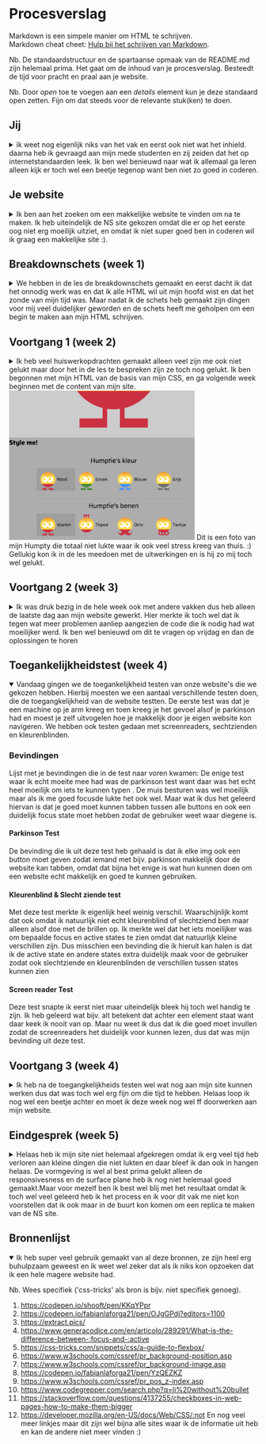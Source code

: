 # Procesverslag
Markdown is een simpele manier om HTML te schrijven.  
Markdown cheat cheet: [Hulp bij het schrijven van Markdown](https://github.com/adam-p/markdown-here/wiki/Markdown-Cheatsheet).

Nb. De standaardstructuur en de spartaanse opmaak van de README.md zijn helemaal prima. Het gaat om de inhoud van je procesverslag. Besteedt de tijd voor pracht en praal aan je website.

Nb. Door *open* toe te voegen aan een *details* element kun je deze standaard open zetten. Fijn om dat steeds voor de relevante stuk(ken) te doen.





## Jij

<details>
<summary>ik weet nog eigenlijk niks van het vak en eerst ook niet wat het inhield. daarna heb ik gevraagd aan mijn mede studenten en zij zeiden dat het op internetstandaarden leek. Ik ben wel benieuwd naar wat ik allemaal ga leren alleen kijk er toch wel een beetje tegenop want ben niet zo goed in coderen.</summary>

### Auteur:
Sanne 't Hooft (vervangen door jouw naam)

#### Je startniveau:
De blauwe piste

#### Je focus:
Helemaal responsive maar weet dit nog niet zeker want weet nog niet zo goed want ze allebei inhouden
 
</details>





## Je website

<details>
<summary>Ik ben aan het zoeken om een makkelijke website te vinden om na te maken. Ik heb uiteindelijk de NS site gekozen omdat die er op het eerste oog niet erg moeilijk uitziet, en omdat ik niet super goed ben in coderen wil ik graag een makkelijke site :).</summary>

### Je opdracht:
Ik ga de website van de NS maken.

#### Screenshot(s) van de eerste pagina (small screen): 
https://www.ns.nl/ 
<img src="images/Screenshot 2021-09-08 at 10.36.32.png" width="375px" alt="omschrijving van de pagina">

#### Screenshot(s) van de tweede pagina (small screen):
https://www.ns.nl/  
<img src="images/Screenshot 2021-09-08 at 10.34.10.png" width="375px" alt="omschrijving van de pagina">
 
</details>





## Breakdownschets (week 1)

<details>
<summary>We hebben in de les de breakdownschets gemaakt en eerst dacht ik dat het onnodig werk was en dat ik alle HTML wil uit mijn hoofd wist en dat het zonde van mijn tijd was. Maar nadat ik de schets heb gemaakt zijn dingen voor mij veel duidelijker geworden en de schets heeft me geholpen om een begin te maken aan mijn HTML schrijven.</summary>

### de hele pagina: 
<img src="images/FRONTED- DEVELOPMENT.png" width="375px" alt="breakdown van de hele pagina">

### dynamisch deel (bijv menu): 
<img src="images/FRONTED- DEVELOPMENT.png" width="375px" alt="breakdown van een dynamisch deel">

### wellicht nog een dynamisch deel (bijv filter): 


</details>





## Voortgang 1 (week 2)

<details>
<summary>Ik heb veel huiswerkopdrachten gemaakt alleen veel zijn me ook niet gelukt maar door het in de les te bespreken zijn ze toch nog gelukt. Ik ben begonnen met mijn HTML van de basis van mijn CSS, en ga volgende week beginnen met de content van mijn site.
 <img src="images/Screenshot 2021-09-17 at 11.27.58.png" width="375px" alt="breakdown van nog een dynamisch deel">
 Dit is een foto van mijn Humpty die totaal niet lukte waar ik ook veel stress kreeg van thuis. :)
 Gellukig kon ik in de les meedoen met de uitwerkingen en is hij zo mij toch wel gelukt.

 
 </summary>

### Stand van zaken
hier dit ging goed & dit was lastig (neem ook screenshots op van delen van je website en code)
Opzich alles wat ik tot nu toe hebt gemaakt was niet al te moeilijk, want heb alleen maar de basis van HTML en CSS gemaakt, straks als ik dieper in de stof ga en JS ga gebruiken gaat gebruiken gaan waarschijnlijk meer dingen fout :).


### Agenda voor meeting
samen met je groepje opstellen

| student 1 (ik)                     | student 2          | student 3    | student 4        |
| JS transformeren geleerd           | ---                | ---          | ---              |
| Iconen grootte maken                     | en dit             | en ik dit    | en dan ik dat    |
| Buttons echt laten werken          | dit als er tijd is | nog een punt | dit wil ik zeker |
| CSS schoner en leesbaarder maken    | ...                | ...          | ...              |


### Verslag van meeting
hier na afloop snel de uitkomsten van de meeting vastleggen

- Het eerste punt van wat ik heb meegenomen van de meeting was dat ik de opdracht niet goed snapte en de html moet kloppen en sommige buttons ook echt moeten werken en niet alleen maar een image zijn.
 
- Het tweeede punt is dat ik geleerd heb hoe ik de textje goed onder het icoontje te plaatsen zonder gebruik te maken van postition:fixed.
 
- Het derde punt van wat ik heb meegenomen is dat is mijn menu button ook echt moet laat transformeren als je erop klikt net zoals het in het echt zo is. Sanne had een hele codepen waar alle CSS en JS is staat om dat menu goed te laten tranformen wat toch wel heel erg handig is voor mij :).
 
- Ook heb ik meegenomen uit de meeting dat je alle lengtes in em moet zetten omdat je dan het goed mee kan schalen.

</details>





## Voortgang 2 (week 3)

<details>
<summary>Ik was druk bezig in de hele week ook met andere vakken dus heb alleen de laatste dag aan mijn website gewerkt. Hier merkte ik toch wel dat ik tegen wat meer problemen aanliep aangezien de code die ik nodig had wat moeilijker werd. Ik ben wel benieuwd om dit te vragen op vrijdag en dan de oplossingen te horen</summary>

### Stand van zaken
hier dit ging goed & dit was lastig (neem ook screenshots op van delen van je website en code)
 Wat dus fout ging op mijn website was dat ik 1 achtergrond foto niet goed in verhouding kreeg en ook niet lang genoeg. Ook had ik nog een vraag over hoe ik een stukje van mijn website moest doen en wat voor code ik daar voor nodig had
<img src="images/Screenshot 2021-09-23 at 14.17.18.png" width="375px" alt="foto van website waarbij foto niet goede height kreeg">

### Agenda voor meeting
samen met je groepje opstellen

Student 1 (ik):
 Wat voor code ik moest gebruiken voor een specifiek deel van mijn website en hoe ik een img meer height kon geven zonder dat de foto uit de verhouding ging.
 Student 2: Hoe je een header maakt en een hamburger menu en hoe je die 2 goed centreert.
 Student 3: Hoe je slideshows maakt met automatische transities.
 Student 4: wil meeluisteren met alles


### Verslag van meeting
hier na afloop snel de uitkomsten van de meeting vastleggen
 Deze week had ik een meeting met de student assistenten en die hebben mij ook goed geholpen met mijn vragen.

- Punt 1: Mijn vraag die ik had was hoe ik een img groter en kleiner moest maken en dat heb ik geleerd nu door hun.
- Punt 2: Ook hebben ze me geholpen om mijn HTML schoner te maken want ik wist niet dat als je een section gebruikt je ook verplicht bent om een h1 te gebruiken
- Punt 3: Ze hebben me geleerd om niet meer position fixed te gebruiken omdat dat soms onhandig is voor andere elementen eromheen.
- ...

</details>





## Toegankelijkheidstest (week 4)

<details open>
<summary> Vandaag gingen we de toegankelijkheid testen van onze website's die we gekozen hebben. Hierbij moesten we een aantaal verschillende testen doen, die de toegangkelijkheid van de website testten. De eerste test was dat je een machine op je arm kreeg en toen kreeg je het gevoel alsof je parkinson had en moest je zelf uitvogelen hoe je makkelijk door je eigen website kon navigeren. We hebben ook testen gedaan met screenreaders, sechtzienden en kleurenblinden.</summary>

### Bevindingen
Lijst met je bevindingen die in de test naar voren kwamen:
 De enige test waar ik echt moeite mee had was de parkinson test want daar was het echt heel moeilijk om iets te kunnen typen . De muis besturen was wel moeilijk maar als ik me goed focusde lukte het ook wel. Maar wat ik dus het geleerd hiervan is dat je goed moet kunnen tabben tussen alle buttons en ook een duidelijk focus state moet hebben zodat de gebruiker weet waar diegene is.

#### Parkinson Test

 De bevinding die ik uit deze test heb gehaald is dat ik elke img ook een button moet geven zodat iemand met bijv. parkinson makkelijk door de website kan tabben, omdat dat bijna het enige is wat hun kunnen doen om een website echt makkelijk en goed te kunnen gebruiken.


#### Kleurenblind & Slecht ziende test
 
 Met deze test merkte ik eigenlijk heel weinig verschil. Waarschijnlijk komt dat ook omdat ik natuurlijk niet echt kleurenblind of slechtziend ben maar alleen alsof doe met de brillen op. Ik merkte wel dat het iets moeilijker was om bepaalde focus en active states te zien omdat dat natuurlijk kleine verschillen zijn. Dus misschien een bevinding die ik hieruit kan halen is dat ik de active state en andere states extra duidelijk maak voor de gebruiker zodat ook slechtziende en kleurenblinden de verschillen tussen states kunnen zien 



#### Screen reader Test
 
 Deze test snapte ik eerst niet maar uiteindelijk bleek hij toch wel handig te zijn. Ik heb geleerd wat bijv. alt betekent dat achter een element staat want daar keek ik nooit van op. Maar nu weet ik dus dat ik die goed moet invullen zodat de screenreaders het duidelijk voor kunnen lezen, dus dat was mijn bevinding uit deze test.




</details>





## Voortgang 3 (week 4)

<details>
<summary>Ik heb na de toegangkelijkheids testen wel wat nog aan mijn site kunnen werken dus dat was toch wel erg fijn om die tijd te hebben. Helaas loop ik nog wel een beetje achter en moet ik deze week nog wel ff doorwerken aan mijn website.</summary>

### Stand van zaken
Waar ik vooral vastliep deze week is hoe ik een bepaald stukje van mijn site moest coderen, omdat die er toch wel heel erg moeilijk uitzag, maar gelukkih hebben we op vrijdag weer gesprekken waar ik dit soort dingen kan vragen. <img src="images/Screenshot 2021-09-30 at 00.16.45.png" width="375px" alt="foto van website waarbij foto niet goede height kreeg">

### Agenda voor meeting
samen met je groepje opstellen

Student 1 (ik):
 Ik vroeg me af wat voor HTML & CSS ik kon gebruiken bij een bepaald stukje voor mijn website. Ook gebruikt mijn site een soort van lichte schaduw over een van de img heen en ik ben benieuwd hoe ik dat kan namaken.
 
 Student 2:


### Verslag van meeting
hier na afloop snel de uitkomsten van de meeting vastleggen

- Ik heb geleerd hoe ik een gloed maak over een foto, alleen helaas ging ik dit proberen en had ik niet de juiste vraag gesteld :(.
- Ook heb ik geleerd hoe je een background img gebruikt en hoe je die in een button doet want ik wist eerst niet hoe ik dit zou moeten doen.
- Ik heb geleerd hoe ik Grid ik de praktijd kan toepassen en hoe ik dit voor mijn NS site gebruik.
- ...

</details>




 
## Eindgesprek (week 5)

<details>
<summary>Helaas heb ik mijn site niet helemaal afgekregen omdat ik erg veel tijd heb verloren aan kleine dingen die niet lukten en daar bleef ik dan ook in hangen helaas. De vormgeving is wel al best prima gelukt alleen de responsivesness en de surface plane heb ik nog niet helemaal goed gemaakt.Maar voor mezelf ben ik best wel blij met het resultaat omdat ik toch wel veel geleerd heb ik het process en ik voor dit vak me niet kon voorstellen dat ik ook maar in de buurt kon komen om een replica te maken van de NS site.</summary>

### Stand van zaken
hier dit ging goed & dit was lastig (neem ook screenshots op van delen van je website en code)

### Screenshot(s)

hier screenshot(s) van je eindresultaat

</details>





## Bronnenlijst

<details open>
<summary>Ik heb super veel gebruik gemaakt van al deze bronnen, ze zijn heel erg buhulpzaam geweest en ik weet wel zeker dat als ik niks kon opzoeken dat ik een hele magere website had.</summary>

Nb. Wees specifiek ('css-tricks' als bron is bijv. niet specifiek genoeg).

1. https://codepen.io/shooft/pen/KKqYPpr
2. https://codepen.io/fabianlaforga21/pen/OJgGPdj?editors=1100
3. https://extract.pics/
4. https://www.generacodice.com/en/articolo/289291/What-is-the-difference-between-:focus-and-:active
5. https://css-tricks.com/snippets/css/a-guide-to-flexbox/
6. https://www.w3schools.com/cssref/pr_background-position.asp
7. https://www.w3schools.com/cssref/pr_background-image.asp
8. https://codepen.io/fabianlaforga21/pen/YzQEZKZ
9. https://www.w3schools.com/cssref/pr_pos_z-index.asp
10. https://www.codegrepper.com/search.php?q=li%20without%20bullet
11. https://stackoverflow.com/questions/4137255/checkboxes-in-web-pages-how-to-make-them-bigger
12. https://developer.mozilla.org/en-US/docs/Web/CSS/:not
 En nog veel meer linkjes maar dit zijn wel bijna alle sites waar ik de informatie uit heb en kan de andere niet meer vinden :)

</details>

